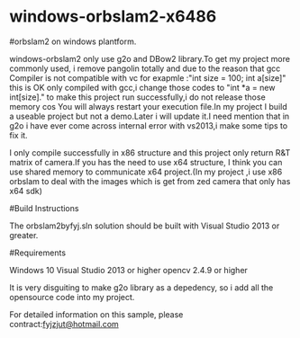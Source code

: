 # windows-orbslam2-x6486

#orbslam2 on windows plantform.

windows-orbslam2 only use g2o and DBow2 library.To get my project more commonly used, i remove pangolin totally and due to 
the reason that gcc Compiler is not compatible with vc for exapmle :"int size = 100; int a[size]" this is OK only compiled
with gcc,i change those codes to "int *a = new int[size]." to make this project run successfully,i do not release those
memory cos You will always restart your execution file.In my project I build a useable project but not a demo.Later i will
update it.I need mention that in g2o i have ever come across internal error with vs2013,i make some tips to fix it.

I only compile successfully in x86 structure and this project only return R&T matrix of camera.If you has the need to use x64
structure, I think you can use shared memory to communicate x64 project.(In my project ,i use x86 orbslam to deal with the images
which is get from zed camera that only has x64 sdk)

#Build Instructions

The orbslam2byfyj.sln solution should be built with Visual Studio 2013 or greater. 

#Requirements

Windows 10
Visual Studio 2013 or higher
opencv 2.4.9 or higher 

It is very disguiting to make g2o library as a depedency, so i add all the opensource code into my project.

For detailed information on this sample, please contract:fyjzjut@hotmail.com 
